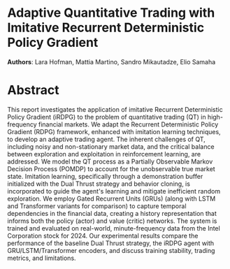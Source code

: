 # Adaptive Quantitative Trading with Imitative Recurrent Deterministic Policy Gradient

**Authors**: Lara Hofman, Mattia Martino, Sandro Mikautadze, Elio Samaha

# Abstract

This report investigates the application of imitative Recurrent Deterministic Policy Gradient (iRDPG) to the problem of quantitative trading (QT) in high-frequency financial markets. We adapt the Recurrent Deterministic Policy Gradient (RDPG) framework, enhanced with imitation learning techniques, to develop an adaptive trading agent. The inherent challenges of QT, including noisy and non-stationary market data, and the critical balance between exploration and exploitation in reinforcement learning, are addressed. We model the QT process as a Partially Observable Markov Decision Process (POMDP) to account for the unobservable true market state. Imitation learning, specifically through a demonstration buffer initialized with the Dual Thrust strategy and behavior cloning, is incorporated to guide the agent's learning and mitigate inefficient random exploration. We employ Gated Recurrent Units (GRUs) (along with LSTM and Transformer variants for comparison) to capture temporal dependencies in the financial data, creating a history representation that informs both the policy (actor) and value (critic) networks. The system is trained and evaluated on real-world, minute-frequency data from the Intel Corporation stock for 2024. Our experimental results compare the performance of the baseline Dual Thrust strategy, the iRDPG agent with GRU/LSTM/Transformer encoders, and discuss training stability, trading metrics, and limitations. 